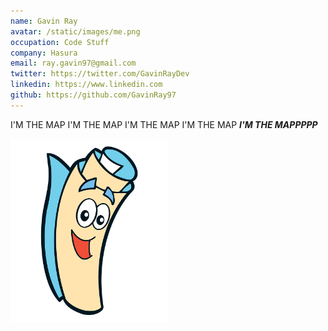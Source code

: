 ```yaml
---
name: Gavin Ray
avatar: /static/images/me.png
occupation: Code Stuff
company: Hasura
email: ray.gavin97@gmail.com
twitter: https://twitter.com/GavinRayDev
linkedin: https://www.linkedin.com
github: https://github.com/GavinRay97
---
```


I'M THE MAP I'M THE MAP I'M THE MAP I'M THE MAP _**I'M THE MAPPPPP**_

<img width="50%" src="/static/images/IMTHEMAPPP.png" />
